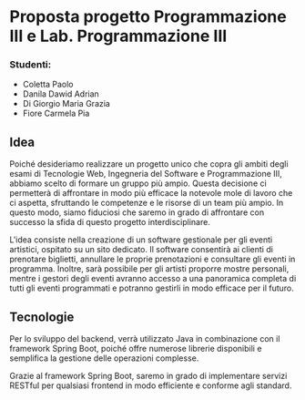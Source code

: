 # Proposta progetto Programmazione III e Lab. Programmazione III
### Studenti: 
 - Coletta Paolo
 - Danila Dawid Adrian
 - Di Giorgio Maria Grazia
 - Fiore Carmela Pia

## Idea
Poiché desideriamo realizzare un progetto unico che copra gli ambiti degli esami di Tecnologie Web, Ingegneria del Software e Programmazione III, abbiamo scelto di formare un gruppo più ampio. Questa decisione ci permetterà di affrontare in modo più efficace la notevole mole di lavoro che ci aspetta, sfruttando le competenze e le risorse di un team più ampio. In questo modo, siamo fiduciosi che saremo in grado di affrontare con successo la sfida di questo progetto interdisciplinare.

L'idea consiste nella creazione di un software gestionale per gli eventi artistici, ospitato su un sito dedicato. Il software consentirà ai clienti di prenotare biglietti, annullare le proprie prenotazioni e consultare gli eventi in programma. Inoltre, sarà possibile per gli artisti proporre mostre personali, mentre i gestori degli eventi avranno accesso a una panoramica completa di tutti gli eventi programmati e potranno gestirli in modo efficace per il futuro.

## Tecnologie
Per lo sviluppo del backend, verrà utilizzato Java in combinazione con il framework Spring Boot, poiché offre numerose librerie disponibili e semplifica la gestione delle operazioni complesse.

Grazie al framework Spring Boot, saremo in grado di implementare servizi RESTful per qualsiasi frontend in modo efficiente e conforme agli standard.
